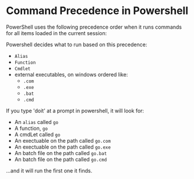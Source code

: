 ﻿# Command Precedence in Powershell

PowerShell uses the following precedence order when it runs commands for all items loaded in the current session:

Powershell decides what to run based on this precedence:

- `Alias`
- `Function`
- `Cmdlet`
- external executables, on windows ordered like:
  - `.com`
  - `.exe`
  - `.bat`
  - `.cmd`



If you type 'doit' at a prompt in powershell, it will look for:

- An `alias` called `go`
- A function, `go`
- A cmdLet called `go`
- An exectuable on the path called `go.com`
- An exectuable on the path called `go.exe`
- An batch file on the path called `go.bat`
- An batch file on the path called `go.cmd`


...and it will run the first one it finds.